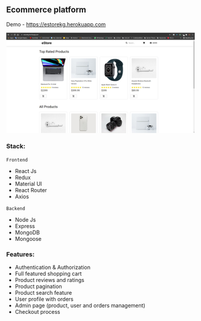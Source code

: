## Ecommerce platform

Demo - https://estorekg.herokuapp.com

![](images/screenshot.png)

### Stack:
`Frontend`
- React Js
- Redux
- Material UI
- React Router
- Axios

`Backend`
- Node Js
- Express
- MongoDB
- Mongoose


### Features:
- Authentication & Authorization
- Full featured shopping cart
- Product reviews and ratings
- Product pagination
- Product search feature
- User profile with orders
- Admin page (product, user and orders management)
- Checkout process

